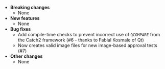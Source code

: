<!-- See the [v.0.0.3 milestone](https://github.com/approvals/ApprovalTests.cpp.Qt/milestone/__MILESTONE_NUMBER__?closed=1) for the full list of changes. -->

* **Breaking changes**
    * None
* **New features**
    * None
* **Bug fixes**
    * Add compile-time checks to prevent incorrect use of `QCOMPARE` from the Catch2 framework (#6 - thanks to Fabial Kosmale of Qt)
    * Now creates valid image files for new image-based approval tests (#7)
* **Other changes**
    * None
